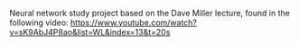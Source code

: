Neural network study project based on the Dave Miller lecture, found in the following video:
https://www.youtube.com/watch?v=sK9AbJ4P8ao&list=WL&index=13&t=20s
